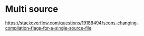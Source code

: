 # Multi source

https://stackoverflow.com/questions/19188494/scons-changing-compilation-flags-for-a-single-source-file
